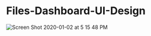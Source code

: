 # Files-Dashboard-UI-Design
![Screen Shot 2020-01-02 at 5 15 48 PM](https://user-images.githubusercontent.com/29666179/71698778-b85c1280-2d8a-11ea-89e3-14ea540773bc.png)
